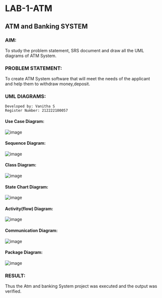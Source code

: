 # LAB-1-ATM
## ATM and Banking SYSTEM
### AIM: 
To study the problem statement, SRS document and draw all the UML diagrams of ATM
System.
### PROBLEM STATEMENT:
To create ATM System software that will meet the needs of the applicant and help them
to withdraw money,deposit.
### UML DIAGRAMS:
```
Developed by: Vanitha S
Register Number: 212222100057
```
#### Use Case Diagram:
![image](https://github.com/Vanitha-SM/LAB-1-ATM/assets/119557985/07b3fbb0-f04e-4ac7-b062-2092e23b8111)
#### Sequence Diagram:
![image](https://github.com/Vanitha-SM/LAB-1-ATM/assets/119557985/59e43e3c-12c3-48d0-a4e8-fe7a9cd05fbb)
#### Class Diagram:
![image](https://github.com/Vanitha-SM/LAB-1-ATM/assets/119557985/b93c385a-d600-40c1-9f30-28481430c3fe)
#### State Chart Diagram:
![image](https://github.com/Vanitha-SM/LAB-1-ATM/assets/119557985/69fd603f-1888-4d7a-a0e0-b7ecf6358aaa)
#### Activity(flow) Diagram:
![image](https://github.com/Vanitha-SM/LAB-1-ATM/assets/119557985/88e1b7d8-40d8-4b62-a651-be8bfb744ac5)

#### Communication Diagram:
![image](https://github.com/Vanitha-SM/LAB-1-ATM/assets/119557985/f425dec5-f184-4bd0-907c-98e4d4b49cde)
#### Package Diagram:
![image](https://github.com/Vanitha-SM/LAB-1-ATM/assets/119557985/7c17b878-c568-46d8-a793-dff62211dbfc)

### RESULT: 
Thus the Atm and banking System project was executed and the output was verified.
